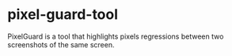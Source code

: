 # pixel-guard-tool
PixelGuard is a tool that highlights pixels regressions between two screenshots of the same screen.
